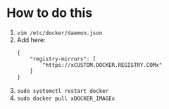 # How to do this

1) `vim /etc/docker/daemon.json`
2) Add here:
    ```
    {
        "registry-mirrors": [
            "https://xCUSTOM.DOCKER.REGISTRY.COMx"
        ]
    }
    ```
3) `sudo systemctl restart docker`
4) `sudo docker pull xDOCKER_IMAGEx`